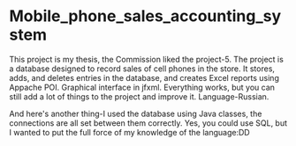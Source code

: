 # Mobile_phone_sales_accounting_system
 This project is my thesis, the Commission liked the project-5. The project is a database designed to record sales of cell phones in the store. It stores, adds, and deletes entries in the database, and creates Excel reports using Appache POI. Graphical interface in jfxml. Everything works, but you can still add a lot of things to the project and improve it.  Language-Russian.

And here's another thing-I used the database using Java classes, the connections are all set between them correctly. Yes, you could use SQL, but I wanted to put the full force of my knowledge of the language:DD